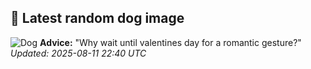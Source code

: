 ## 🐶 Latest random dog image
![Dog](https://images.dog.ceo/breeds/kuvasz/n02104029_4079.jpg)
**Advice:** "Why wait until valentines day for a romantic gesture?"
*Updated: 2025-08-11 22:40 UTC*
